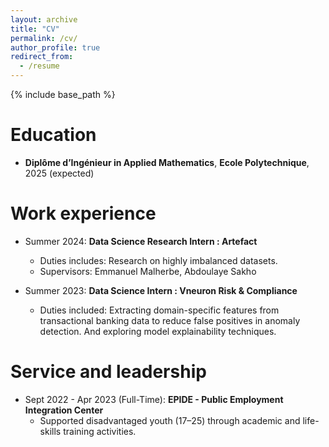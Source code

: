 ```yaml
---
layout: archive
title: "CV"
permalink: /cv/
author_profile: true
redirect_from:
  - /resume
---
```


{% include base_path %}

Education
======
* **Diplôme d’Ingénieur in Applied Mathematics**, **Ecole Polytechnique**, 2025 (expected)

Work experience
======
* Summer 2024: **Data Science Research Intern : Artefact**
  * Duties includes: Research on highly imbalanced datasets.
  * Supervisors: Emmanuel Malherbe, Abdoulaye Sakho

* Summer 2023: **Data Science Intern : Vneuron Risk & Compliance**
  * Duties included: Extracting domain-specific features from transactional banking data to reduce false positives in anomaly detection. And exploring model explainability techniques.
  
Service and leadership
======
* Sept 2022 - Apr 2023 (Full-Time): **EPIDE - Public Employment Integration Center**
  * Supported disadvantaged youth (17–25) through academic and life-skills training activities.
